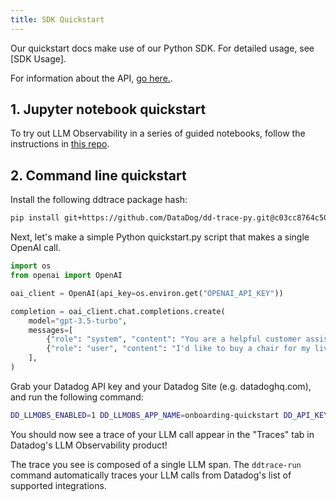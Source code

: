 ```yaml
---
title: SDK Quickstart
---
```


Our quickstart docs make use of our Python SDK. For detailed usage, see [SDK Usage].

For information about the API, [go here.](TODO).

## 1. Jupyter notebook quickstart

To try out LLM Observability in a series of guided notebooks, follow the instructions in [this repo](https://github.com/DataDog/llm-observability).


## 2. Command line quickstart

Install the following ddtrace package hash:

```bash
pip install git+https://github.com/DataDog/dd-trace-py.git@c03cc8764c508cf53ea38b7b0f0eb6cb39627d91
```

Next, let's make a simple Python quickstart.py script that makes a single OpenAI call.

```py
import os
from openai import OpenAI

oai_client = OpenAI(api_key=os.environ.get("OPENAI_API_KEY"))

completion = oai_client.chat.completions.create(
    model="gpt-3.5-turbo",
    messages=[
        {"role": "system", "content": "You are a helpful customer assistant for a furniture store."},
        {"role": "user", "content": "I'd like to buy a chair for my living room."},
    ],
)
```

Grab your Datadog API key and your Datadog Site (e.g. datadoghq.com), and run the following command: 

```bash
DD_LLMOBS_ENABLED=1 DD_LLMOBS_APP_NAME=onboarding-quickstart DD_API_KEY=<YOUR_DATADOG_API_KEY> DD_SITE=<YOUR_DATADOG_SITE> DD_LLMOBS_NO_APM=1 ddtrace-run python quickstart.py
```

You should now see a trace of your LLM call appear in the "Traces" tab in Datadog's LLM Observability product!


The trace you see is composed of a single LLM span. The `ddtrace-run` command automatically traces your LLM calls from Datadog's list of supported integrations.
